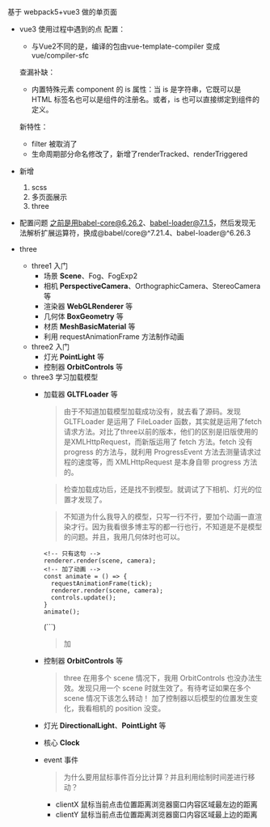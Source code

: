 基于 webpack5+vue3 做的单页面

* vue3 使用过程中遇到的点
  配置：
  * 与Vue2不同的是，编译的包由vue-template-compiler 变成 vue/compiler-sfc
    
  查漏补缺：
  * 内置特殊元素 component 的 is 属性：当 is 是字符串，它既可以是 HTML 标签名也可以是组件的注册名。或者，is 也可以直接绑定到组件的定义。

  
  新特性：
  * filter 被取消了
  * 生命周期部分命名修改了，新增了renderTracked、renderTriggered


* 新增
  1. scss
  2. 多页面展示
  3. three
* 配置问题
  之前是用babel-core@6.26.2、babel-loader@7.1.5，然后发现无法解析扩展运算符，换成@babel/core@^7.21.4、babel-loader@^6.26.3

* three
  * three1 入门
    * 场景 **Scene**、Fog、FogExp2
    * 相机 **PerspectiveCamera**、OrthographicCamera、StereoCamera等
    * 渲染器 **WebGLRenderer** 等
    * 几何体 **BoxGeometry** 等
    * 材质 **MeshBasicMaterial** 等
    * 利用 requestAnimationFrame 方法制作动画
  * three2 入门
    * 灯光 **PointLight** 等
    * 控制器 **OrbitControls** 等
  * three3 学习加载模型
    * 加载器 **GLTFLoader** 等
        > 由于不知道加载模型加载成功没有，就去看了源码。发现GLTFLoader 是运用了 FileLoader 函数，其实就是运用了fetch请求方法。对比了three以前的版本，他们的区别是旧版使用的是XMLHttpRequest，而新版运用了 fetch 方法。fetch 没有 progress 的方法与，就利用 ProgressEvent 方法去测量请求过程的速度等，而 XMLHttpRequest 是本身自带 progress 方法的。

        > 检查加载成功后，还是找不到模型。就调试了下相机、灯光的位置才发现了。

        > 不知道为什么我导入的模型，只写一行不行，要加个动画一直渲染才行。因为我看很多博主写的都一行也行，不知道是不是模型的问题。并且，我用几何体时也可以。

          <!-- 只有这句 -->
          renderer.render(scene, camera);
          <!-- 加了动画 -->
          const animate = () => {
            requestAnimationFrame(tick);
            renderer.render(scene, camera);
            controls.update();
          }
          animate();
        
        (```)

        > 加
    * 控制器 **OrbitControls** 等
      > three 在用多个 scene 情况下，我用 OrbitControls 也没办法生效。发现只用一个 scene 时就生效了。有待考证如果在多个 scene 情况下该怎么转动！
      > 加了控制器以后模型的位置发生变化，我看相机的 position 没变。
    * 灯光 **DirectionalLight**、**PointLight** 等
    * 核心 **Clock**
    * event 事件
      > 为什么要用鼠标事件百分比计算？并且利用绘制时间差进行移动？
      * clientX  鼠标当前点击位置距离浏览器窗口内容区域最左边的距离
      * clientY  鼠标当前点击位置距离浏览器窗口内容区域最上边的距离